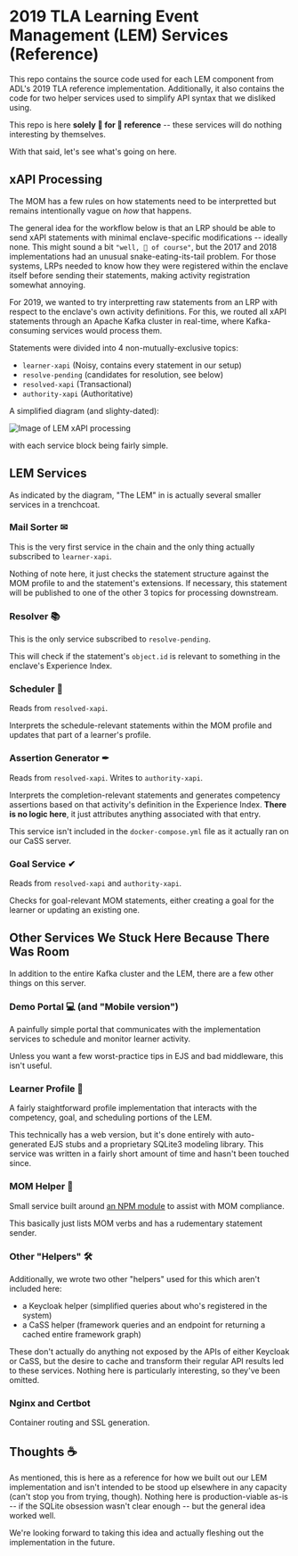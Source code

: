2019 TLA Learning Event Management (LEM) Services (Reference)
===

This repo contains the source code used for each LEM component from ADL's 2019 TLA reference implementation.  Additionally, it also contains the code for two helper services used to simplify API syntax that we disliked using.  

This repo is here **solely 👏 for 👏 reference** -- these services will do nothing interesting by themselves.

With that said, let's see what's going on here.

## xAPI Processing
The MOM has a few rules on how statements need to be interpretted but remains intentionally vague on *how* that happens.  

The general idea for the workflow below is that an LRP should be able to send xAPI statements with minimal enclave-specific modifications -- ideally none.  This might sound a bit `"well, 🤔 of course"`, but the 2017 and 2018 implementations had an unusual snake-eating-its-tail problem.  For those systems, LRPs needed to know how they were registered within the enclave itself before sending their statements, making activity registration somewhat annoying.

For 2019, we wanted to try interpretting raw statements from an LRP with respect to the enclave's own activity definitions.  For this, we routed all xAPI statements through an Apache Kafka cluster in real-time, where Kafka-consuming services would process them.

Statements were divided into 4 non-mutually-exclusive topics:
- `learner-xapi` (Noisy, contains every statement in our setup)
- `resolve-pending` (candidates for resolution, see below)
- `resolved-xapi` (Transactional)
- `authority-xapi` (Authoritative)

A simplified diagram (and slighty-dated):

![Image of LEM xAPI processing](https://i.imgur.com/r7xYecW.png)

with each service block being fairly simple.

## LEM Services
As indicated by the diagram, "The LEM" in is actually several smaller services in a trenchcoat.  

### Mail Sorter ✉
This is the very first service in the chain and the only thing actually subscribed to `learner-xapi`.

Nothing of note here, it just checks the statement structure against the MOM profile to and the statement's extensions.  If necessary, this statement will be published to one of the other 3 topics for processing downstream.

### Resolver 📚
This is the only service subscribed to `resolve-pending`.

This will check if the statement's `object.id` is relevant to something in the enclave's Experience Index.

### Scheduler 📅
Reads from `resolved-xapi`.

Interprets the schedule-relevant statements within the MOM profile and updates that part of a learner's profile.

### Assertion Generator ✒
Reads from `resolved-xapi`.
Writes to `authority-xapi`.

Interprets the completion-relevant statements and generates competency assertions based on that activity's definition in the Experience Index.  **There is no logic here**, it just attributes anything associated with that entry.

This service isn't included in the `docker-compose.yml` file as it actually ran on our CaSS server.

### Goal Service ✔
Reads from `resolved-xapi` and `authority-xapi`.

Checks for goal-relevant MOM statements, either creating a goal for the learner or updating an existing one.

## Other Services We Stuck Here Because There Was Room
In addition to the entire Kafka cluster and the LEM, there are a few other things on this server.

### Demo Portal 💻 (and "Mobile version")
A painfully simple portal that communicates with the implementation services to schedule and monitor learner activity.

Unless you want a few worst-practice tips in EJS and bad middleware, this isn't useful.

### Learner Profile 🎴
A fairly staightforward profile implementation that interacts with the competency, goal, and scheduling portions of the LEM.  

This technically has a web version, but it's done entirely with auto-generated EJS stubs and a proprietary SQLite3 modeling library.  This service was written in a fairly short amount of time and hasn't been touched since.

### MOM Helper 👩
Small service built around [an NPM module](https://www.npmjs.com/package/tla-mom-proto) to assist with MOM compliance.

This basically just lists MOM verbs and has a rudementary statement sender.

### Other "Helpers" 🛠
Additionally, we wrote two other "helpers" used for this which aren't included here:
- a Keycloak helper (simplified queries about who's registered in the system)
- a CaSS helper (framework queries and an endpoint for returning a cached entire framework graph)

These don't actually do anything not exposed by the APIs of either Keycloak or CaSS, but the desire to cache and transform their regular API results led to these services.  Nothing here is particularly interesting, so they've been omitted.

### Nginx and Certbot
Container routing and SSL generation.  

## Thoughts ☕
As mentioned, this is here as a reference for how we built out our LEM implementation and isn't intended to be stood up elsewhere in any capacity (can't stop you from trying, though).  Nothing here is production-viable as-is -- if the SQLite obsession wasn't clear enough -- but the general idea worked well.

We're looking forward to taking this idea and actually fleshing out the implementation in the future.
